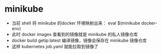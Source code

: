 # minikube

- 当前 shell 将 minikube 的docker 环境映射出来： eval $(minikube docker-env)
- 此时 docker images 查看到的镜像就是 minikube 的私人镜像仓库
- docker build getip:latest  编译镜像，镜像会保存在 minikube 镜像仓库
- 这样 kubernetes job.yaml 就能拉取到镜像了

